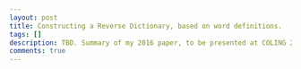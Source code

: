 ```yaml
---
layout: post
title: Constructing a Reverse Dictionary, based on word definitions.
tags: []
description: TBD. Summary of my 2016 paper, to be presented at COLING 2016.
comments: true
---
```


